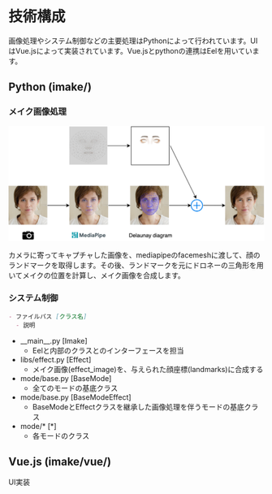 # 技術構成

画像処理やシステム制御などの主要処理はPythonによって行われています。UIはVue.jsによって実装されています。Vue.jsとpythonの連携はEelを用いています。

## Python (imake/)

### メイク画像処理

<img src="../res/images/tech_stack.png" width="800">

カメラに寄ってキャプチャした画像を、mediapipeのfacemeshに渡して、顔のランドマークを取得します。その後、ランドマークを元にドロネーの三角形を用いてメイクの位置を計算し、メイク画像を合成します。

### システム制御

```markdown
- ファイルパス [クラス名]
  - 説明
```

- \_\_main\_\_.py [Imake]
  - Eelと内部のクラスとのインターフェースを担当
- libs/effect.py [Effect]
  - メイク画像(effect_image)を、与えられた顔座標(landmarks)に合成する
- mode/base.py [BaseMode]
  - 全てのモードの基底クラス
- mode/base.py [BaseModeEffect]
  - BaseModeとEffectクラスを継承した画像処理を伴うモードの基底クラス
- mode/* [*]
  - 各モードのクラス

## Vue.js (imake/vue/)

UI実装

